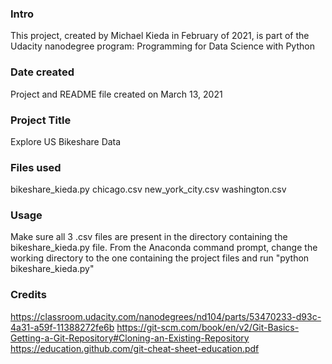 ### Intro
This project, created by Michael Kieda in February of 2021,
is part of the Udacity nanodegree program:
Programming for Data Science with Python

### Date created
Project and README file created on March 13, 2021

### Project Title
Explore US Bikeshare Data

### Files used
bikeshare_kieda.py
chicago.csv
new_york_city.csv
washington.csv

### Usage
Make sure all 3 .csv files are present in the directory containing the
bikeshare_kieda.py file.
From the Anaconda command prompt, change the working directory to the one
containing the project files and run "python bikeshare_kieda.py"

### Credits
https://classroom.udacity.com/nanodegrees/nd104/parts/53470233-d93c-4a31-a59f-11388272fe6b
https://git-scm.com/book/en/v2/Git-Basics-Getting-a-Git-Repository#Cloning-an-Existing-Repository
https://education.github.com/git-cheat-sheet-education.pdf
